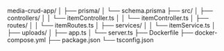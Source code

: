 media-crud-app/
│
├── prisma/
│   └── schema.prisma
├── src/
│   ├── controllers/
│   │   └── itemController.ts
│   │   └── itemController.ts
│   ├── routes/
│   │   └── itemRoutes.ts
│   ├── services/
│   │   └── itemService.ts
│   ├── uploads/
│   ├── app.ts
│   └── server.ts
├── Dockerfile
├── docker-compose.yml
├── package.json
└── tsconfig.json
